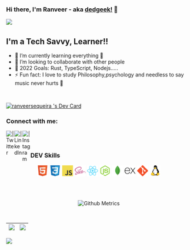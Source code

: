 ### Hi there, I'm Ranveer - aka [dedgeek!](https://ranveersequeira.tech/) 👋

![](https://komarev.com/ghpvc/?username=ranveersequeira)


## I'm a Tech Savvy, Learner!!


- 🌱 I’m currently learning everything 🤣
- 👯 I’m looking to collaborate with other people
- 🥅 2022 Goals: Rust, TypeScript, Nodejs.....
- ⚡ Fun fact: I love to study Philosophy,psychology and needless to say music never hurts 🤣
</br>

<a href="https://app.daily.dev/ranveersequeira"><img src="https://api.daily.dev/devcards/f310f99caf864fe6b814158ed0eb49b9.png?r=8ys" width="400" alt="ranveersequeira 's Dev Card"/></a>
### Connect with me:  

[<img align="left" alt=" | Twitter" width="22px" src="https://cdn.jsdelivr.net/npm/simple-icons@v3/icons/twitter.svg" />][twitter]
[<img align="left" alt=" | LinkedIn" width="22px" src="https://cdn.jsdelivr.net/npm/simple-icons@v3/icons/linkedin.svg" />][linkedin]
[<img align="left" alt=" | Instagram" width="22px" src="https://cdn.jsdelivr.net/npm/simple-icons@v3/icons/instagram.svg" />][instagram]  
</br>

### DEV Skills
<p align="center">
<img src=https://raw.githubusercontent.com/devicons/devicon/master/icons/html5/html5-original.svg alt=html5 width="30" height="30"/>
<img src=https://raw.githubusercontent.com/devicons/devicon/master/icons/css3/css3-original.svg alt=css3 width="30" height="30"/>
<img src=https://raw.githubusercontent.com/devicons/devicon/master/icons/javascript/javascript-original.svg alt=javascript width="30" height="30"/>
<img src=https://raw.githubusercontent.com/devicons/devicon/master/icons/sass/sass-original.svg alt=sass width="30" height="30"/>
<img src=https://raw.githubusercontent.com/devicons/devicon/master/icons/react/react-original.svg alt=react width="30" height="30"/>
<img src=https://raw.githubusercontent.com/devicons/devicon/master/icons/nodejs/nodejs-original.svg alt=nodejs width="30" height="30"/>
<img src=https://raw.githubusercontent.com/devicons/devicon/master/icons/mongodb/mongodb-original.svg alt=mongodb width="30" height="30"/>
<img src=https://raw.githubusercontent.com/devicons/devicon/master/icons/express/express-original.svg alt=express width="30" height="30"/>
<img src=https://raw.githubusercontent.com/devicons/devicon/master/icons/git/git-original.svg alt=git width="30" height="30"/>
<img src=https://raw.githubusercontent.com/devicons/devicon/master/icons/linux/linux-original.svg alt=linux width="30" height="30"/>
</p>

<br><br>

<p align="center">

<img width="500" src="https://metrics.lecoq.io/ranveersequeira" alt="Github Metrics">

<br>

</p>

<br>

|![](https://github-readme-stats.vercel.app/api?username=ranveersequeira&&show_icons=true&title_color=ffffff&icon_color=bb2acf&text_color=daf7dc&bg_color=151515)|![](https://github-readme-stats.vercel.app/api/top-langs/?username=ranveersequeira&layout=compact&theme=tokyonight&langs_count=10)|
|-|-|

![](https://activity-graph.herokuapp.com/graph?username=ranveersequeira&theme=redical)

<br>




[twitter]: https://twitter.com/ranveersequeira

[instagram]: https://instagram.com/ranveersequeira
[linkedin]: https://linkedin.com/in/ranveersequeira
